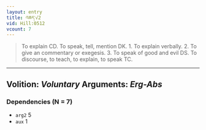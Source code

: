 ```yaml
---
layout: entry
title: འཆད་√2
vid: Hill:0512
vcount: 7
---
```

> To explain CD\. To speak, tell, mention DK\. 1\. To explain verbally\. 2\. To give an commentary or exegesis\. 3\. To speak of good and evil DS\. To discourse, to teach, to explain, to speak TC\.

---
Volition: _Voluntary_
Arguments: _Erg-Abs_
---

### Dependencies (N = 7)
* `arg2` 5
* `aux` 1
